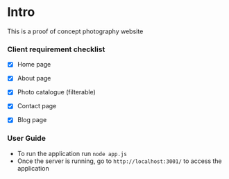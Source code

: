  # Intro
 
 This is a proof of concept photography website 
 
 
### Client requirement checklist

-[x] Home page
-[x] About page
-[x] Photo catalogue (filterable)
-[x] Contact page
-[x] Blog page


### User Guide

- To run the application run `node app.js`
- Once the server is running, go to  `http://localhost:3001/` to access the application